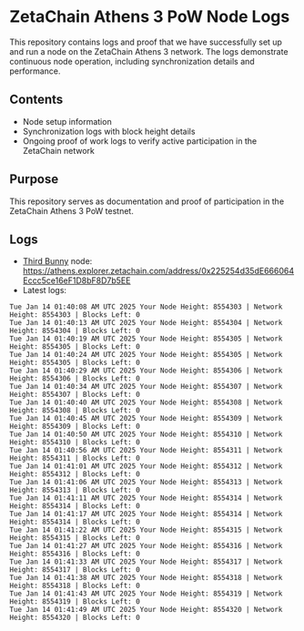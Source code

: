 # ZetaChain Athens 3 PoW Node Logs
This repository contains logs and proof that we have successfully set up and run a node on the ZetaChain Athens 3 network. The logs demonstrate continuous node operation, including synchronization details and performance.

## Contents
- Node setup information
- Synchronization logs with block height details
- Ongoing proof of work logs to verify active participation in the ZetaChain network

## Purpose
This repository serves as documentation and proof of participation in the ZetaChain Athens 3 PoW testnet.

## Logs

- [Third Bunny](https://thirdbunny.xyz/) node: https://athens.explorer.zetachain.com/address/0x225254d35dE666064Eccc5ce16eF1D8bF8D7b5EE
- Latest logs:
```
Tue Jan 14 01:40:08 AM UTC 2025 Your Node Height: 8554303 | Network Height: 8554303 | Blocks Left: 0
Tue Jan 14 01:40:13 AM UTC 2025 Your Node Height: 8554304 | Network Height: 8554304 | Blocks Left: 0
Tue Jan 14 01:40:19 AM UTC 2025 Your Node Height: 8554305 | Network Height: 8554305 | Blocks Left: 0
Tue Jan 14 01:40:24 AM UTC 2025 Your Node Height: 8554305 | Network Height: 8554305 | Blocks Left: 0
Tue Jan 14 01:40:29 AM UTC 2025 Your Node Height: 8554306 | Network Height: 8554306 | Blocks Left: 0
Tue Jan 14 01:40:34 AM UTC 2025 Your Node Height: 8554307 | Network Height: 8554307 | Blocks Left: 0
Tue Jan 14 01:40:40 AM UTC 2025 Your Node Height: 8554308 | Network Height: 8554308 | Blocks Left: 0
Tue Jan 14 01:40:45 AM UTC 2025 Your Node Height: 8554309 | Network Height: 8554309 | Blocks Left: 0
Tue Jan 14 01:40:50 AM UTC 2025 Your Node Height: 8554310 | Network Height: 8554310 | Blocks Left: 0
Tue Jan 14 01:40:56 AM UTC 2025 Your Node Height: 8554311 | Network Height: 8554311 | Blocks Left: 0
Tue Jan 14 01:41:01 AM UTC 2025 Your Node Height: 8554312 | Network Height: 8554312 | Blocks Left: 0
Tue Jan 14 01:41:06 AM UTC 2025 Your Node Height: 8554313 | Network Height: 8554313 | Blocks Left: 0
Tue Jan 14 01:41:11 AM UTC 2025 Your Node Height: 8554314 | Network Height: 8554314 | Blocks Left: 0
Tue Jan 14 01:41:17 AM UTC 2025 Your Node Height: 8554314 | Network Height: 8554314 | Blocks Left: 0
Tue Jan 14 01:41:22 AM UTC 2025 Your Node Height: 8554315 | Network Height: 8554315 | Blocks Left: 0
Tue Jan 14 01:41:27 AM UTC 2025 Your Node Height: 8554316 | Network Height: 8554316 | Blocks Left: 0
Tue Jan 14 01:41:33 AM UTC 2025 Your Node Height: 8554317 | Network Height: 8554317 | Blocks Left: 0
Tue Jan 14 01:41:38 AM UTC 2025 Your Node Height: 8554318 | Network Height: 8554318 | Blocks Left: 0
Tue Jan 14 01:41:43 AM UTC 2025 Your Node Height: 8554319 | Network Height: 8554319 | Blocks Left: 0
Tue Jan 14 01:41:49 AM UTC 2025 Your Node Height: 8554320 | Network Height: 8554320 | Blocks Left: 0
```
